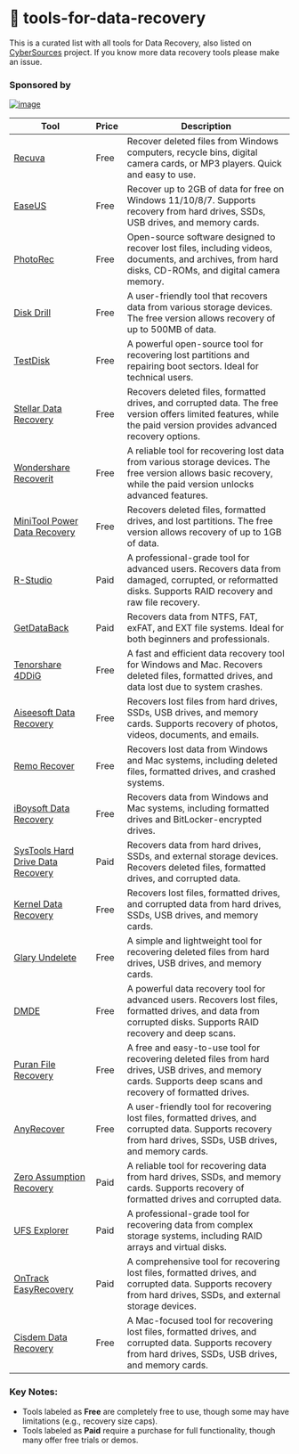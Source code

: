 # 💾 tools-for-data-recovery
This is a curated list with all tools for Data Recovery, also listed on [CyberSources](https://github.com/bst04/CyberSources) project. If you know more data recovery tools please make an issue.
 
### **Sponsored by**
[![image](https://github.com/user-attachments/assets/d80695ca-816a-4c54-9644-4ec17c20e930)](https://cybersources.site/)



| **Tool**                                                      | **Price** | **Description**                   |
| ------------------------------------------------------------- | ---------------- | --------------------------------- |
| [Recuva](https://www.ccleaner.com/recuva)                     | Free             | Recover deleted files from Windows computers, recycle bins, digital camera cards, or MP3 players. Quick and easy to use. |
| [EaseUS](https://www.easeus.com/datarecoverywizard/free-data-recovery-software.htm) | Free             | Recover up to 2GB of data for free on Windows 11/10/8/7. Supports recovery from hard drives, SSDs, USB drives, and memory cards. |
| [PhotoRec](https://www.cgsecurity.org/wiki/PhotoRec)          | Free             | Open-source software designed to recover lost files, including videos, documents, and archives, from hard disks, CD-ROMs, and digital camera memory. |
| [Disk Drill](https://www.cleverfiles.com/disk-drill.html)     | Free             | A user-friendly tool that recovers data from various storage devices. The free version allows recovery of up to 500MB of data. |
| [TestDisk](https://www.cgsecurity.org/wiki/TestDisk)          | Free             | A powerful open-source tool for recovering lost partitions and repairing boot sectors. Ideal for technical users. |
| [Stellar Data Recovery](https://www.stellarinfo.com/)         | Free             | Recovers deleted files, formatted drives, and corrupted data. The free version offers limited features, while the paid version provides advanced recovery options. |
| [Wondershare Recoverit](https://recoverit.wondershare.com/)   | Free             | A reliable tool for recovering lost data from various storage devices. The free version allows basic recovery, while the paid version unlocks advanced features. |
| [MiniTool Power Data Recovery](https://www.minitool.com/data-recovery-software/) | Free             | Recovers deleted files, formatted drives, and lost partitions. The free version allows recovery of up to 1GB of data. |
| [R-Studio](https://www.r-studio.com/)                         | Paid             | A professional-grade tool for advanced users. Recovers data from damaged, corrupted, or reformatted disks. Supports RAID recovery and raw file recovery. |
| [GetDataBack](https://www.runtime.org/data-recovery-software.htm) | Paid             | Recovers data from NTFS, FAT, exFAT, and EXT file systems. Ideal for both beginners and professionals. |
| [Tenorshare 4DDiG](https://www.tenorshare.com/products/4ddig.html) | Free             | A fast and efficient data recovery tool for Windows and Mac. Recovers deleted files, formatted drives, and data lost due to system crashes. |
| [Aiseesoft Data Recovery](https://www.aiseesoft.com/data-recovery/) | Free             | Recovers lost files from hard drives, SSDs, USB drives, and memory cards. Supports recovery of photos, videos, documents, and emails. |
| [Remo Recover](https://www.remosoftware.com/recover-windows)  | Free             | Recovers lost data from Windows and Mac systems, including deleted files, formatted drives, and crashed systems. |
| [iBoysoft Data Recovery](https://iboysoft.com/data-recovery/) | Free             | Recovers data from Windows and Mac systems, including formatted drives and BitLocker-encrypted drives. |
| [SysTools Hard Drive Data Recovery](https://www.systoolsgroup.com/hard-drive-data-recovery.html) | Paid             | Recovers data from hard drives, SSDs, and external storage devices. Recovers deleted files, formatted drives, and corrupted data. |
| [Kernel Data Recovery](https://www.nucleustechnologies.com/data-recovery-software.html) | Free             | Recovers lost files, formatted drives, and corrupted data from hard drives, SSDs, USB drives, and memory cards. |
| [Glary Undelete](https://www.glarysoft.com/glary-undelete/)   | Free             | A simple and lightweight tool for recovering deleted files from hard drives, USB drives, and memory cards. |
| [DMDE](https://dmde.com/)                                     | Free             | A powerful data recovery tool for advanced users. Recovers lost files, formatted drives, and data from corrupted disks. Supports RAID recovery and deep scans. |
| [Puran File Recovery](https://www.puransoftware.com/Puran-File-Recovery.php) | Free             | A free and easy-to-use tool for recovering deleted files from hard drives, USB drives, and memory cards. Supports deep scans and recovery of formatted drives. |
| [AnyRecover](https://anyrecover.com/)                         | Free             | A user-friendly tool for recovering lost files, formatted drives, and corrupted data. Supports recovery from hard drives, SSDs, USB drives, and memory cards. |
| [Zero Assumption Recovery](https://www.z-a-recovery.com/)     | Paid             | A reliable tool for recovering data from hard drives, SSDs, and memory cards. Supports recovery of formatted drives and corrupted data. |
| [UFS Explorer](https://www.ufsexplorer.com/)                  | Paid             | A professional-grade tool for recovering data from complex storage systems, including RAID arrays and virtual disks. |
| [OnTrack EasyRecovery](https://www.ontrack.com/products/easyrecovery/) | Paid             | A comprehensive tool for recovering lost files, formatted drives, and corrupted data. Supports recovery from hard drives, SSDs, and external storage devices. |
| [Cisdem Data Recovery](https://www.cisdem.com/data-recovery-mac.html) | Free             | A Mac-focused tool for recovering lost files, formatted drives, and corrupted data. Supports recovery from hard drives, SSDs, USB drives, and memory cards. |


### **Key Notes:**
- Tools labeled as **Free** are completely free to use, though some may have limitations (e.g., recovery size caps).
- Tools labeled as **Paid** require a purchase for full functionality, though many offer free trials or demos.

